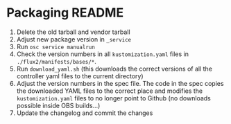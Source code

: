 # Packaging README

1. Delete the old tarball and vendor tarball
2. Adjust new package version in `_service`
3. Run `osc service manualrun`
4. Check the version numbers in all `kustomization.yaml` files in
   `./flux2/manifests/bases/*`.
5. Run `download_yaml.sh` (this downloads the correct versions of all the
   controller yaml files to the current directory)
6. Adjust the version numbers in the spec file. The code in the spec copies the
   downloaded YAML files to the correct place and modifies the
   `kustomization.yaml` files to no longer point to Github (no downloads
   possible inside OBS builds...)
7. Update the changelog and commit the changes

